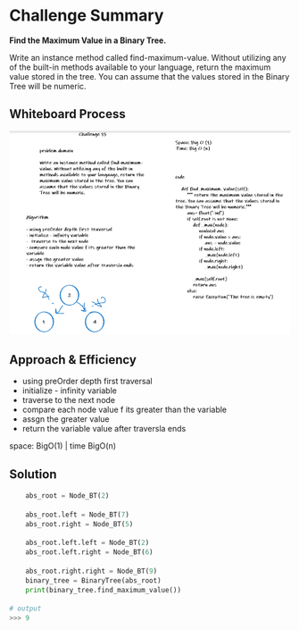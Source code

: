 # Challenge Summary
<!-- Description of the challenge -->
**Find the Maximum Value in a Binary Tree.**

Write an instance method called find-maximum-value. Without utilizing any of the built-in methods available to your language, return the maximum value stored in the tree. You can assume that the values stored in the Binary Tree will be numeric.

## Whiteboard Process
<!-- Embedded whiteboard image -->
![img](../../assets/tree-max.png)
## Approach & Efficiency
<!-- What approach did you take? Why? What is the Big O space/time for this approach? -->
- using preOrder depth first traversal
- initialize - infinity variable
-  traverse to the next node
- compare each node value f its greater than the variable
- assgn the greater value
- return the variable value after traversla ends

space: BigO(1) | time BigO(n)

## Solution
<!-- Show how to run your code, and examples of it in action -->
```python
    abs_root = Node_BT(2)

    abs_root.left = Node_BT(7)
    abs_root.right = Node_BT(5)

    abs_root.left.left = Node_BT(2)
    abs_root.left.right = Node_BT(6)

    abs_root.right.right = Node_BT(9)
    binary_tree = BinaryTree(abs_root)
    print(binary_tree.find_maximum_value())

# output
>>> 9
```

